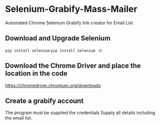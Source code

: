 # Selenium-Grabify-Mass-Mailer
Automated Chrome Selenium Grabify link creator for Email List

## Download and Upgrade Selenium
```pip install selenium```
```pip install selenium -U```

## Download the Chrome Driver and place the location in the code
https://chromedriver.chromium.org/downloads

## Create a grabify account
The program must be supplied the credentials
Supply all details including the email list.
